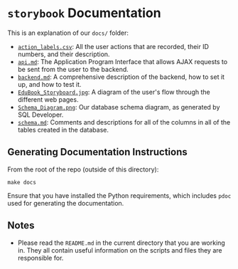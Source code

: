 # `storybook` Documentation

This is an explanation of our `docs/` folder:

 - [`action_labels.csv`](action_labels.csv): All the user actions that are recorded, their ID numbers, and their description.
 - [`api.md`](api.md): The Application Program Interface that allows AJAX requests to be sent from the user to the backend.
 - [`backend.md`](backend.md): A comprehensive description of the backend, how to set it up, and how to test it.
 - [`EduBook_Storyboard.jpg`](EduBook_Storyboard.jpg): A diagram of the user's flow through the different web pages.
 - [`Schema_Diagram.png`](Schema_Diagram.png): Our database schema diagram, as generated by SQL Developer.
 - [`schema.md`](schema.md): Comments and descriptions for all of the columns in all of the tables created in the database.

## Generating Documentation Instructions

From the root of the repo (outside of this directory):

```
make docs
```

Ensure that you have installed the Python requirements, which includes `pdoc` used for generating the documentation.

## Notes

 - Please read the `README.md` in the current directory that you are working in.  They all contain useful information on the scripts and files they are responsible for.

